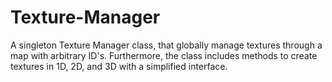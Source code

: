 # Texture-Manager

A singleton Texture Manager class, that globally manage textures through a map with arbitrary ID's.
Furthermore, the class includes methods to create textures in 1D, 2D, and 3D with a simplified interface.

